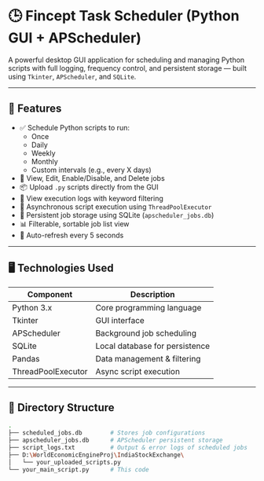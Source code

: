 # 🕒 Fincept Task Scheduler (Python GUI + APScheduler)

A powerful desktop GUI application for scheduling and managing Python scripts with full logging, frequency control, and persistent storage — built using `Tkinter`, `APScheduler`, and `SQLite`.

---

## 🚀 Features

- ✅ Schedule Python scripts to run:
  - Once
  - Daily
  - Weekly
  - Monthly
  - Custom intervals (e.g., every X days)
- 🧠 View, Edit, Enable/Disable, and Delete jobs
- 📦 Upload `.py` scripts directly from the GUI
- 📝 View execution logs with keyword filtering
- 🧵 Asynchronous script execution using `ThreadPoolExecutor`
- 💾 Persistent job storage using SQLite (`apscheduler_jobs.db`)
- 📊 Filterable, sortable job list view
- 🔁 Auto-refresh every 5 seconds

---

## 🖥️ Technologies Used

| Component     | Description                      |
|---------------|----------------------------------|
| Python 3.x    | Core programming language        |
| Tkinter       | GUI interface                    |
| APScheduler   | Background job scheduling        |
| SQLite        | Local database for persistence   |
| Pandas        | Data management & filtering      |
| ThreadPoolExecutor | Async script execution     |

---

## 📁 Directory Structure

```bash
.
├── scheduled_jobs.db        # Stores job configurations
├── apscheduler_jobs.db      # APScheduler persistent storage
├── script_logs.txt          # Output & error logs of scheduled jobs
├── D:\WorldEconomicEngineProj\IndiaStockExchange\
│   └── your_uploaded_scripts.py
└── your_main_script.py      # This code
